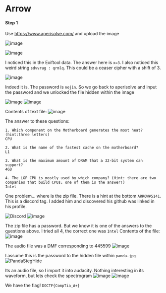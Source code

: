 # Arrow

#### Step 1
Use https://www.aperisolve.com/ and upload the image

![image](https://user-images.githubusercontent.com/92404926/202953737-2e2170b7-609a-40fa-b88e-d44361a47751.png)

![image](https://user-images.githubusercontent.com/92404926/202953855-ffc40082-af1c-4475-b920-63c8bffa0757.png)

I noticed this in the Exiftool data. The answer here is `x=3`. I also noticed this weird string `sdvvrug : qrmlq`.
This could be a ceaser cipher with a shift of 3.

![image](https://user-images.githubusercontent.com/92404926/202954093-570be164-c53c-419b-ad0b-f2b1045d6813.png)

Indeed it is. The password is `nojin`. So we go back to aperisolve and input the password and we unlocked the file hidden within the image

![image](https://user-images.githubusercontent.com/92404926/202954269-5508e2c7-189c-4843-a65a-a2883227794a.png)
![image](https://user-images.githubusercontent.com/92404926/202954225-f37ab7d5-1a0b-40b1-9912-576431ba0f82.png)

Contents of text file:
![image](https://user-images.githubusercontent.com/92404926/202954452-8ffdb0fb-5e43-4781-a1b7-e7f58dcd9b39.png)

The answer to these questions:
~~~
1. Which component on the Motherboard generates the most heat? (hint:three letters)
CPU

2. What is the name of the fastest cache on the motherboard?
L1

3. What is the maximum amount of DRAM that a 32-bit system can support?
4GB

4. The LGP CPU is mostly used by which company? (Hint: there are two companies that build CPUs; one of them is the answer!)
Intel
~~~

One problem... where is the zip file. There is a hint at the bottom `ARROW#5141`. This is a discord tag. I added him and discovered his github was linked in his profile.

![Discord](https://user-images.githubusercontent.com/92404926/202953343-b4c3044f-3e7b-4fe8-a5ab-a8d0f0036a34.png)
![image](https://user-images.githubusercontent.com/92404926/202954693-318c1847-8513-4c4e-81d6-306e2607745d.png)

The zip file has a password. But we know it is one of the answers to the questions above. I tried all 4, the correct one was `Intel`
Contents of the file:
![image](https://user-images.githubusercontent.com/92404926/202954787-979d9615-a8db-42f1-bc47-adafab5b238a.png)

The audio file was a DMF corresponding to 445599
![image](https://user-images.githubusercontent.com/92404926/202954842-98f2de42-9947-455a-b8ab-3a078916dd51.png)

I assume this is the password to the hidden file within `panda.jpg`
![PandaStegHide](https://user-images.githubusercontent.com/92404926/202953608-d70da8eb-97d8-4e65-a451-4093c337e3ee.png)

Its an audio file, so I import it into audacity. Nothing interesting in its waveform, but lets check the spectrogram
![image](https://user-images.githubusercontent.com/92404926/202955006-e3da7c69-ace7-44ed-8c87-b6f9cc8a305a.png)
![image](https://user-images.githubusercontent.com/92404926/202955075-b4ab99b6-1a74-4f06-a013-f1b6ba4d30f4.png)

We have the flag!
`DOCTF{CompTia_A+}`

